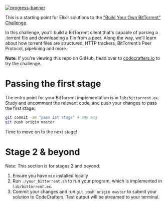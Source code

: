 [![progress-banner](https://backend.codecrafters.io/progress/bittorrent/404190a8-3b15-4d0f-aa2d-c335791af35a)](https://app.codecrafters.io/users/codecrafters-bot?r=2qF)

This is a starting point for Elixir solutions to the
["Build Your Own BitTorrent" Challenge](https://app.codecrafters.io/courses/bittorrent/overview).

In this challenge, you’ll build a BitTorrent client that's capable of parsing a
.torrent file and downloading a file from a peer. Along the way, we’ll learn
about how torrent files are structured, HTTP trackers, BitTorrent’s Peer
Protocol, pipelining and more.

**Note**: If you're viewing this repo on GitHub, head over to
[codecrafters.io](https://codecrafters.io) to try the challenge.

# Passing the first stage

The entry point for your BitTorrent implementation is in `lib/bittorrent.ex`.
Study and uncomment the relevant code, and push your changes to pass the first
stage:

```sh
git commit -am "pass 1st stage" # any msg
git push origin master
```

Time to move on to the next stage!

# Stage 2 & beyond

Note: This section is for stages 2 and beyond.

1. Ensure you have `mix` installed locally
1. Run `./your_bittorrent.sh` to run your program, which is implemented in
   `lib/bittorrent.ex`.
1. Commit your changes and run `git push origin master` to submit your solution
   to CodeCrafters. Test output will be streamed to your terminal.
